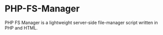 PHP-FS-Manager
==============

PHP FS Manager is a lightweight server-side file-manager script written in PHP and HTML.